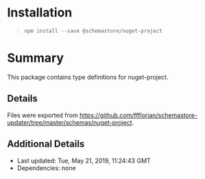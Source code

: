 # Installation
> `npm install --save @schemastore/nuget-project`

# Summary
This package contains type definitions for nuget-project.

## Details
Files were exported from https://github.com/ffflorian/schemastore-updater/tree/master/schemas/nuget-project.

## Additional Details
* Last updated: Tue, May 21, 2019, 11:24:43 GMT
* Dependencies: none
